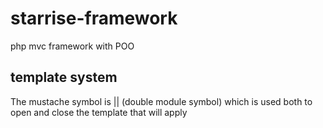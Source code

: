 # starrise-framework
php mvc framework with POO

## template system

The mustache symbol is || (double module symbol) which is used both to open and close the template that will apply



